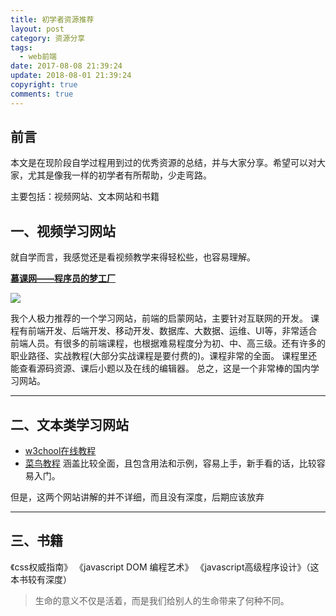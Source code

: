 ```yaml
---
title: 初学者资源推荐
layout: post
category: 资源分享
tags:
  - web前端
date: 2017-08-08 21:39:24
update: 2018-08-01 21:39:24
copyright: true
comments: true
---
```


## 前言

本文是在现阶段自学过程用到过的优秀资源的总结，并与大家分享。希望可以对大家，尤其是像我一样的初学者有所帮助，少走弯路。

主要包括：视频网站、文本网站和书籍

<!-- more -->
## 一、视频学习网站

就自学而言，我感觉还是看视频教学来得轻松些，也容易理解。


**[慕课网——程序员的梦工厂](http://www.imooc.com)**

![](http://upload-images.jianshu.io/upload_images/7295449-b57982ecf1aa8fa3.png?imageMogr2/auto-orient/strip%7CimageView2/2/w/1240)

我个人极力推荐的一个学习网站，前端的启蒙网站，主要针对互联网的开发。
课程有前端开发、后端开发、移动开发、数据库、大数据、运维、UI等，非常适合前端人员。有很多的前端课程，也根据难易程度分为初、中、高三级。还有许多的职业路径、实战教程(大部分实战课程是要付费的)。课程非常的全面。
课程里还能查看源码资源、课后小题以及在线的编辑器。
总之，这是一个非常棒的国内学习网站。

***

## 二、文本类学习网站

- [w3chool在线教程](http://www.w3school.com.cn/)
- [菜鸟教程](http://www.runoob.com/)
涵盖比较全面，且包含用法和示例，容易上手，新手看的话，比较容易入门。

但是，这两个网站讲解的并不详细，而且没有深度，后期应该放弃

***

## 三、书籍

《css权威指南》
《javascript DOM 编程艺术》
《javascript高级程序设计》（这本书较有深度）


<blockquote class="blockquote-center">生命的意义不仅是活着，而是我们给别人的生命带来了何种不同。</blockquote>